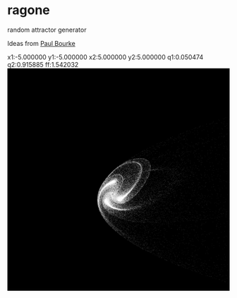 # ragone
random attractor generator


Ideas from 
[Paul Bourke](http://paulbourke.net/fractals/lyapunov/)

x1:-5.000000 y1:-5.000000 x2:5.000000 y2:5.000000
q1:0.050474 q2:0.915885 ff:1.542032
![sample](sample.png)
